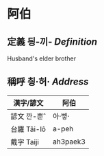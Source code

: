 # 阿伯
## 定義 딍-끼- _Definition_




Husband's elder brother

## 稱呼 칑·허· _Address_

漢字/諺文 | 阿伯
--- | ---
諺文 깐-뿐ˆ | 아·벻·
台羅 Tâi-lô | a-peh
戴字 Taiji | ah3paek3


